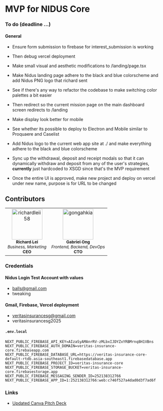 # MVP for NIDUS Core

### To do (deadline ...)

#### General

* Ensure form submission to firebase for interest_submission is working
* Then debug vercel deployment
* Make small visual and aesthetic modifications to /landing/page.tsx
* Make Nidus landing page adhere to the black and blue colorscheme and add Nidus PNG logo that richard sent
* See if there's any way to refactor the codebase to make switching color palettes a bit easier
* Then redirect so the current mission page on the main dashboard screen redirects to /landing
* Make display look better for mobile 
* See whether its possible to deploy to Electron and Mobile similar to Proquaere and Caselist
* Add Nidus logo to the current web app site at ./ and make everything adhere to the black and blue colorscheme

* Sync up the withdrawal, deposit and receipt modals so that it can dynamically withdraw and deposit from any of the user's strategies, **currently** just hardcoded to XSGD since that's the MVP requirement
* Once the entire UI is approved, make new project and deploy on vercel under new name, purpose is for URL to be changed

## Contributors

<table>
	<tbody>
        <tr>
            <td align="center">
                <a href="https://github.com/richardleii58">
                    <img src="https://avatars.githubusercontent.com/u/174111738?v=4" width="100;" alt="richardleii58"/>
                    <br/>
                    <sub><b>Richard Lei</b></sub>
                    <br/>
                </a>
                <sub><i>Business, Marketing</i><br><b>CEO</b></sub>
            </td>
            <td align="center">
                <a href="https://github.com/gongahkia">
                    <img src="https://avatars.githubusercontent.com/u/117062305?v=4" width="100;" alt="gongahkia"/>
                    <br/>
                    <sub><b>Gabriel Ong</b></sub>
                    <br/>
                </a>
                <sub><i>Frontend, Backend, DevOps</i><br><b>CTO</b></sub>
            </td>
        </tr>
	<tbody>
</table>

### Credentials

#### Nidus Login Test Account with values

* balls@gmail.com
* tweaking

#### Gmail, Firebase, Vercel deployment

* veritasinsurancesg@gmail.com
* veritasinsurancesg2025

#### `.env.local`

```env
NEXT_PUBLIC_FIREBASE_API_KEY=AIzaSyAMAnrRV-zMLbxIJDYZxYRBMrnq8H1VBns
NEXT_PUBLIC_FIREBASE_AUTH_DOMAIN=veritas-insurance-core.firebaseapp.com
NEXT_PUBLIC_FIREBASE_DATABASE_URL=https://veritas-insurance-core-default-rtdb.asia-southeast1.firebasedatabase.app
NEXT_PUBLIC_FIREBASE_PROJECT_ID=veritas-insurance-core
NEXT_PUBLIC_FIREBASE_STORAGE_BUCKET=veritas-insurance-core.firebasestorage.app
NEXT_PUBLIC_FIREBASE_MESSAGING_SENDER_ID=252138312766
NEXT_PUBLIC_FIREBASE_APP_ID=1:252138312766:web:c746f527a4dad0d3f7ad6f
```

### Links

* [Updated Canva Pitch Deck](https://www.canva.com/design/DAGsFpctDPc/3xg1_mWRvNI8-xKh4SyyeA/edit?utm_content=DAGsFpctDPc&utm_campaign=designshare&utm_medium=link2&utm_source=sharebutton)
